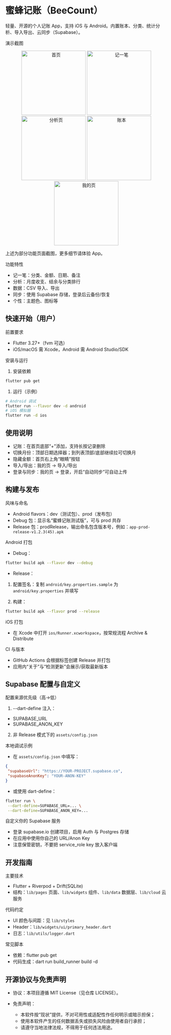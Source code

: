# 蜜蜂记账（BeeCount）

轻量、开源的个人记账 App，支持 iOS 与 Android。内置账本、分类、统计分析、导入导出、云同步（Supabase）。

演示截图

<div align="center">
 <img src="assets/preview/home.png" alt="首页" width="200" />
 <img src="assets/preview/add.jpg" alt="记一笔" width="200" />
 <img src="assets/preview/analytic.jpg" alt="分析页" width="200" />
 <img src="assets/preview/zhangben.jpg" alt="账本" width="200" />
 <img src="assets/preview/mine.png" alt="我的页" width="200" />
</div>

上述为部分功能页面截图，更多细节请体验 App。

功能特性

- 记一笔：分类、金额、日期、备注
- 分析：月度收支、结余与分类排行
- 数据：CSV 导入、导出
- 同步：使用 Supabase 存储，登录后云备份/恢复
- 个性：主题色、图标等

## 快速开始（用户）

前置要求

- Flutter 3.27+（fvm 可选）
- iOS/macOS 需 Xcode，Android 需 Android Studio/SDK

安装与运行

1) 安装依赖

```bash
flutter pub get
```

1) 运行（示例）

```bash
# Android 调试
flutter run --flavor dev -d android
# iOS 模拟器
flutter run -d ios
```

## 使用说明

- 记账：在首页底部“+”添加，支持长按记录删除
- 切换月份：顶部日期选择器；到列表顶部/底部继续拉可切换月
- 隐藏金额：首页右上角“眼睛”按钮
- 导入/导出：我的页 → 导入/导出
- 登录与同步：我的页 → 登录，开启“自动同步”可自动上传

## 构建与发布

风味与命名

- Android flavors：dev（测试包）、prod（发布包）
- Debug 包：显示名“蜜蜂记账测试版”，可与 prod 共存
- Release 包：prodRelease，输出命名包含版本号，例如：`app-prod-release-v1.2.3(45).apk`

Android 打包

- Debug：

```bash
flutter build apk --flavor dev --debug
```

- Release：

1) 配置签名：复制 `android/key.properties.sample` 为 `android/key.properties` 并填写

2) 构建：

```bash
flutter build apk --flavor prod --release
```

iOS 打包

- 在 Xcode 中打开 `ios/Runner.xcworkspace`，按常规流程 Archive & Distribute

CI 与版本

- GitHub Actions 会根据标签创建 Release 并打包
- 应用内“关于”与“检测更新”会展示/获取最新版本

## Supabase 配置与自定义

配置来源优先级（高→低）

1) --dart-define 注入：

- SUPABASE_URL
- SUPABASE_ANON_KEY

2) 非 Release 模式下的 `assets/config.json`

本地调试示例

- 在 `assets/config.json` 中填写：

```json
{
 "supabaseUrl": "https://YOUR-PROJECT.supabase.co",
 "supabaseAnonKey": "YOUR-ANON-KEY"
}
```

- 或使用 dart-define：

```bash
flutter run \
 --dart-define=SUPABASE_URL=... \
 --dart-define=SUPABASE_ANON_KEY=...
```

自定义你的 Supabase 服务

- 登录 supabase.io 创建项目，启用 Auth 与 Postgres 存储
- 在应用中使用你自己的 URL/Anon Key
- 注意保管密钥，不要把 service_role key 放入客户端

## 开发指南

主要技术

- Flutter + Riverpod + Drift(SQLite)
- 结构：`lib/pages` 页面、`lib/widgets` 组件、`lib/data` 数据层、`lib/cloud` 云服务

代码约定

- UI 颜色与间距：见 `lib/styles`
- Header：`lib/widgets/ui/primary_header.dart`
- 日志：`lib/utils/logger.dart`

常见脚本

- 依赖：flutter pub get
- 代码生成：dart run build_runner build -d

## 开源协议与免责声明

- 协议：本项目遵循 MIT License（见仓库 LICENSE）。
- 免责声明：

  - 本软件按“现状”提供，不对可用性或适配性作任何明示或暗示担保；
  - 使用本软件产生的任何数据丢失或损失风险由使用者自行承担；
  - 请遵守当地法律法规，不得用于任何违法用途。
